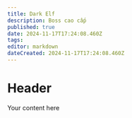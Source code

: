 ```yaml
---
title: Dark Elf
description: Boss cao cấp
published: true
date: 2024-11-17T17:24:08.460Z
tags: 
editor: markdown
dateCreated: 2024-11-17T17:24:08.460Z
---
```


# Header
Your content here